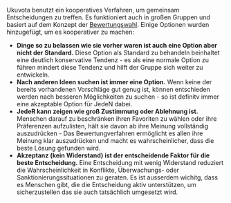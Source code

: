 Ukuvota benutzt ein kooperatives Verfahren, um gemeinsam Entscheidungen zu treffen. Es funktioniert auch in großen Gruppen und basiert auf dem Konzept der [Bewertungswahl](https://de.wikipedia.org/wiki/Bewertungswahl). Einige Optionen wurden hinzugefügt, um es kooperativer zu machen:
- **Dinge so zu belassen wie sie vorher waren ist auch eine Option aber nicht der Standard.** Diese Option als Standard zu behandeln beinhaltet eine deutlich konservative Tendenz - es als eine normale Option zu führen mindert diese Tendenz und hilft der Gruppe sich weiter zu entwickeln.
- **Nach anderen Ideen suchen ist immer eine Option.** Wenn keine der bereits vorhandenen Vorschläge gut genug ist, können entschieden werden nach besseren Möglichkeiten zu suchen - so ist definitv immer eine akzeptable Option für JedeN dabei.
- **JedeR kann zeigen wie groß Zustimmung oder Ablehnung ist.**  Menschen darauf zu beschränken ihren Favoriten zu wählen oder ihre Präferenzen aufzulisten, hält sie davon ab ihre Meinung vollständig auszudrücken - Das Bewertungverfahren ermöglicht es allen ihre Meinung klar auszudrücken und macht es wahrscheinlicher, dass die beste Lösung gefunden wird.
- **Akzeptanz (kein Widerstand) ist der entscheidende Faktor für die beste Entscheidung.** Eine Entscheidung mit wenig Widerstand reduziert die Wahrscheinlichkeit in Konflikte, Überwachungs- oder Sanktionierungssituationen zu geraten. Es ist ausserdem wichitg, dass es Menschen gibt, die die Entscheidung aktiv unterstützen, um sicherzustellen das sie auch tatsächlich umgesetzt wird.
